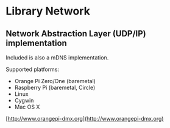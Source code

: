# Library Network
## Network Abstraction Layer (UDP/IP) implementation ##

Included is also a mDNS implementation.

Supported platforms:

- Orange Pi Zero/One (baremetal)
- Raspberry Pi (baremetal, Circle)
- Linux
- Cygwin
- Mac OS X


[http://www.orangepi-dmx.org](http://www.orangepi-dmx.org)
